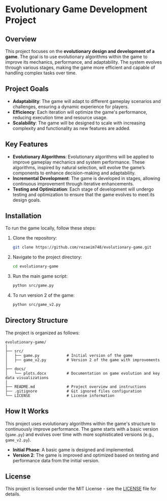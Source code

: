 
# Evolutionary Game Development Project

## Overview

This project focuses on the **evolutionary design and development of a game**. The goal is to use evolutionary algorithms within the game to improve its mechanics, performance, and adaptability. The system evolves through various stages, making the game more efficient and capable of handling complex tasks over time.

## Project Goals

- **Adaptability**: The game will adapt to different gameplay scenarios and challenges, ensuring a dynamic experience for players.
- **Efficiency**: Each iteration will optimize the game's performance, reducing execution time and resource usage.
- **Scalability**: The game will be designed to scale with increasing complexity and functionality as new features are added.

## Key Features

- **Evolutionary Algorithms**: Evolutionary algorithms will be applied to improve gameplay mechanics and system performance. These algorithms, inspired by natural selection, will evolve the game’s components to enhance decision-making and adaptability.
- **Incremental Development**: The game is developed in stages, allowing continuous improvement through iterative enhancements.
- **Testing and Optimization**: Each stage of development will undergo testing and optimization to ensure that the game evolves to meet its design goals.

## Installation

To run the game locally, follow these steps:

1. Clone the repository:
   ```bash
   git clone https://github.com/rezaeim748/evolutionary-game.git
   ```

2. Navigate to the project directory:
   ```bash
   cd evolutionary-game
   ```

3. Run the main game script:
   ```bash
   python src/game.py
   ```

4. To run version 2 of the game:
   ```bash
   python src/game_v2.py
   ```

## Directory Structure

The project is organized as follows:

```
evolutionary-game/
│
├── src/
│   ├── game.py            # Initial version of the game
│   ├── game_v2.py         # Version 2 of the game with improvements
│
├── docs/
│   └── plots.docx         # Documentation on game evolution and key data visualizations
│
├── README.md              # Project overview and instructions
├── .gitignore             # Git ignored files configuration
└── LICENSE                # License information
```

## How It Works

This project uses evolutionary algorithms within the game's structure to continuously improve performance. The game starts with a basic version (`game.py`) and evolves over time with more sophisticated versions (e.g., `game_v2.py`). 

- **Initial Phase**: A basic game is designed and implemented.
- **Version 2**: The game is improved and optimized based on testing and performance data from the initial version.

## License

This project is licensed under the MIT License - see the [LICENSE](LICENSE) file for details.
